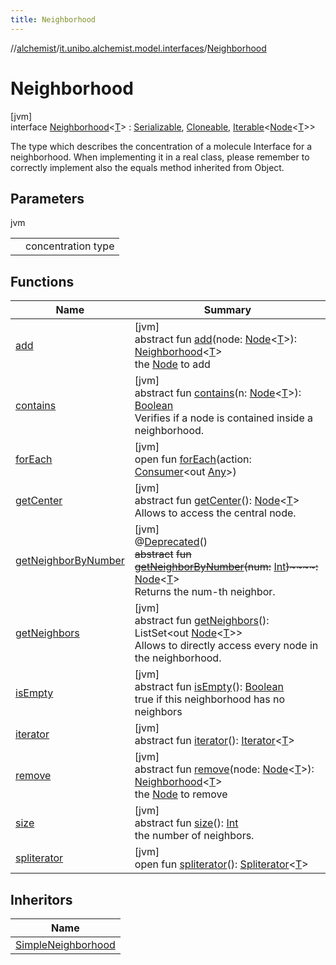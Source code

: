 ```yaml
---
title: Neighborhood
---
```

//[alchemist](../../../index.html)/[it.unibo.alchemist.model.interfaces](../index.html)/[Neighborhood](index.html)



# Neighborhood



[jvm]\
interface [Neighborhood](index.html)<[T](index.html)> : [Serializable](https://docs.oracle.com/javase/8/docs/api/java/io/Serializable.html), [Cloneable](https://docs.oracle.com/javase/8/docs/api/java/lang/Cloneable.html), [Iterable](https://docs.oracle.com/javase/8/docs/api/java/lang/Iterable.html)<[Node](../-node/index.html)<[T](../../it.unibo.alchemist.boundary.interfaces/-output-monitor/index.html)>> 

The type which describes the concentration of a molecule Interface for a neighborhood. When implementing it in a real class, please remember to correctly implement also the equals method inherited from Object.



## Parameters


jvm

| | |
|---|---|
| <T> | concentration type |



## Functions


| Name | Summary |
|---|---|
| [add](add.html) | [jvm]<br>abstract fun [add](add.html)(node: [Node](../-node/index.html)<[T](../../it.unibo.alchemist.boundary.interfaces/-output-monitor/index.html)>): [Neighborhood](index.html)<[T](../../it.unibo.alchemist.boundary.interfaces/-output-monitor/index.html)><br>the [Node](../-node/index.html) to add |
| [contains](contains.html) | [jvm]<br>abstract fun [contains](contains.html)(n: [Node](../-node/index.html)<[T](../../it.unibo.alchemist.boundary.interfaces/-output-monitor/index.html)>): [Boolean](https://kotlinlang.org/api/latest/jvm/stdlib/kotlin/-boolean/index.html)<br>Verifies if a node is contained inside a neighborhood. |
| [forEach](../../it.unibo.alchemist.expressions.implementations/-list-tree-node/index.html#-655675525%2FFunctions%2F-134779887) | [jvm]<br>open fun [forEach](../../it.unibo.alchemist.expressions.implementations/-list-tree-node/index.html#-655675525%2FFunctions%2F-134779887)(action: [Consumer](https://docs.oracle.com/javase/8/docs/api/java/util/function/Consumer.html)<out [Any](https://kotlinlang.org/api/latest/jvm/stdlib/kotlin/-any/index.html)>) |
| [getCenter](get-center.html) | [jvm]<br>abstract fun [getCenter](get-center.html)(): [Node](../-node/index.html)<[T](../../it.unibo.alchemist.boundary.interfaces/-output-monitor/index.html)><br>Allows to access the central node. |
| [getNeighborByNumber](get-neighbor-by-number.html) | [jvm]<br>@[Deprecated](https://docs.oracle.com/javase/8/docs/api/java/lang/Deprecated.html)()<br>~~abstract~~ ~~fun~~ [~~getNeighborByNumber~~](get-neighbor-by-number.html)~~(~~~~num~~~~:~~ [Int](https://kotlinlang.org/api/latest/jvm/stdlib/kotlin/-int/index.html)~~)~~~~:~~ [Node](../-node/index.html)<[T](../../it.unibo.alchemist.boundary.interfaces/-output-monitor/index.html)><br>Returns the num-th neighbor. |
| [getNeighbors](get-neighbors.html) | [jvm]<br>abstract fun [getNeighbors](get-neighbors.html)(): ListSet<out [Node](../-node/index.html)<[T](../../it.unibo.alchemist.boundary.interfaces/-output-monitor/index.html)>><br>Allows to directly access every node in the neighborhood. |
| [isEmpty](is-empty.html) | [jvm]<br>abstract fun [isEmpty](is-empty.html)(): [Boolean](https://kotlinlang.org/api/latest/jvm/stdlib/kotlin/-boolean/index.html)<br>true if this neighborhood has no neighbors |
| [iterator](../../it.unibo.alchemist.loader.variables/-arbitrary-variable/index.html#-1606146105%2FFunctions%2F-134779887) | [jvm]<br>abstract fun [iterator](../../it.unibo.alchemist.loader.variables/-arbitrary-variable/index.html#-1606146105%2FFunctions%2F-134779887)(): [Iterator](https://docs.oracle.com/javase/8/docs/api/java/util/Iterator.html)<[T](../../it.unibo.alchemist.boundary.interfaces/-output-monitor/index.html)> |
| [remove](remove.html) | [jvm]<br>abstract fun [remove](remove.html)(node: [Node](../-node/index.html)<[T](../../it.unibo.alchemist.boundary.interfaces/-output-monitor/index.html)>): [Neighborhood](index.html)<[T](../../it.unibo.alchemist.boundary.interfaces/-output-monitor/index.html)><br>the [Node](../-node/index.html) to remove |
| [size](size.html) | [jvm]<br>abstract fun [size](size.html)(): [Int](https://kotlinlang.org/api/latest/jvm/stdlib/kotlin/-int/index.html)<br>the number of neighbors. |
| [spliterator](../../it.unibo.alchemist.expressions.implementations/-list-tree-node/index.html#-677603448%2FFunctions%2F-134779887) | [jvm]<br>open fun [spliterator](../../it.unibo.alchemist.expressions.implementations/-list-tree-node/index.html#-677603448%2FFunctions%2F-134779887)(): [Spliterator](https://docs.oracle.com/javase/8/docs/api/java/util/Spliterator.html)<[T](../../it.unibo.alchemist.boundary.interfaces/-output-monitor/index.html)> |


## Inheritors


| Name |
|---|
| [SimpleNeighborhood](../../it.unibo.alchemist.model.implementations.neighborhoods/-simple-neighborhood/index.html) |

